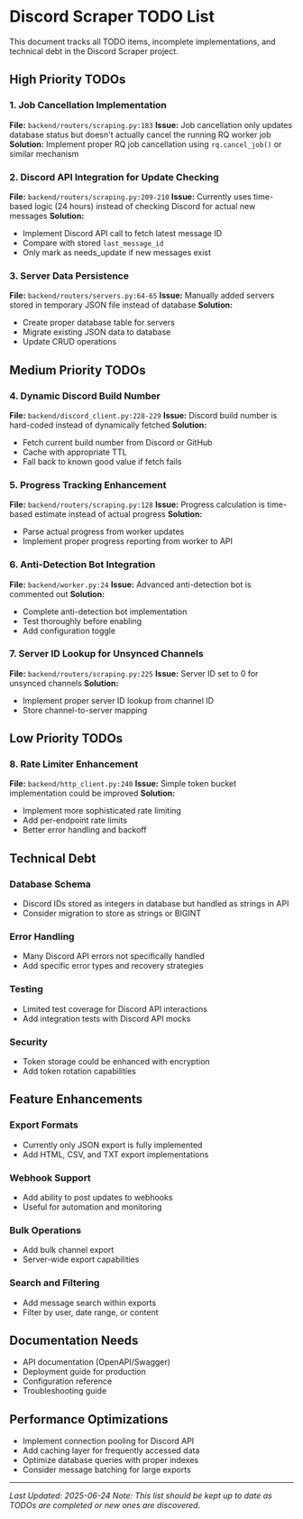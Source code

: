 # Discord Scraper TODO List

This document tracks all TODO items, incomplete implementations, and technical debt in the Discord Scraper project.

## High Priority TODOs

### 1. Job Cancellation Implementation
**File:** `backend/routers/scraping.py:183`
**Issue:** Job cancellation only updates database status but doesn't actually cancel the running RQ worker job
**Solution:** Implement proper RQ job cancellation using `rq.cancel_job()` or similar mechanism

### 2. Discord API Integration for Update Checking
**File:** `backend/routers/scraping.py:209-210`
**Issue:** Currently uses time-based logic (24 hours) instead of checking Discord for actual new messages
**Solution:** 
- Implement Discord API call to fetch latest message ID
- Compare with stored `last_message_id`
- Only mark as needs_update if new messages exist

### 3. Server Data Persistence
**File:** `backend/routers/servers.py:64-65`
**Issue:** Manually added servers stored in temporary JSON file instead of database
**Solution:** 
- Create proper database table for servers
- Migrate existing JSON data to database
- Update CRUD operations

## Medium Priority TODOs

### 4. Dynamic Discord Build Number
**File:** `backend/discord_client.py:228-229`
**Issue:** Discord build number is hard-coded instead of dynamically fetched
**Solution:** 
- Fetch current build number from Discord or GitHub
- Cache with appropriate TTL
- Fall back to known good value if fetch fails

### 5. Progress Tracking Enhancement
**File:** `backend/routers/scraping.py:128`
**Issue:** Progress calculation is time-based estimate instead of actual progress
**Solution:** 
- Parse actual progress from worker updates
- Implement proper progress reporting from worker to API

### 6. Anti-Detection Bot Integration
**File:** `backend/worker.py:24`
**Issue:** Advanced anti-detection bot is commented out
**Solution:** 
- Complete anti-detection bot implementation
- Test thoroughly before enabling
- Add configuration toggle

### 7. Server ID Lookup for Unsynced Channels
**File:** `backend/routers/scraping.py:225`
**Issue:** Server ID set to 0 for unsynced channels
**Solution:** 
- Implement proper server ID lookup from channel ID
- Store channel-to-server mapping

## Low Priority TODOs

### 8. Rate Limiter Enhancement
**File:** `backend/http_client.py:240`
**Issue:** Simple token bucket implementation could be improved
**Solution:** 
- Implement more sophisticated rate limiting
- Add per-endpoint rate limits
- Better error handling and backoff

## Technical Debt

### Database Schema
- Discord IDs stored as integers in database but handled as strings in API
- Consider migration to store as strings or BIGINT

### Error Handling
- Many Discord API errors not specifically handled
- Add specific error types and recovery strategies

### Testing
- Limited test coverage for Discord API interactions
- Add integration tests with Discord API mocks

### Security
- Token storage could be enhanced with encryption
- Add token rotation capabilities

## Feature Enhancements

### Export Formats
- Currently only JSON export is fully implemented
- Add HTML, CSV, and TXT export implementations

### Webhook Support
- Add ability to post updates to webhooks
- Useful for automation and monitoring

### Bulk Operations
- Add bulk channel export
- Server-wide export capabilities

### Search and Filtering
- Add message search within exports
- Filter by user, date range, or content

## Documentation Needs

- API documentation (OpenAPI/Swagger)
- Deployment guide for production
- Configuration reference
- Troubleshooting guide

## Performance Optimizations

- Implement connection pooling for Discord API
- Add caching layer for frequently accessed data
- Optimize database queries with proper indexes
- Consider message batching for large exports

---

*Last Updated: 2025-06-24*
*Note: This list should be kept up to date as TODOs are completed or new ones are discovered.*